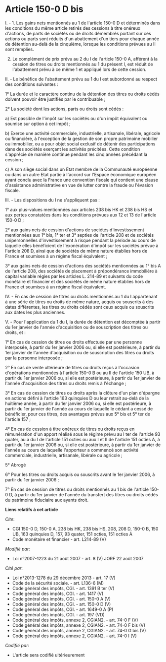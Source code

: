 # Article 150-0 D bis

I. - 1. Les gains nets mentionnés au 1 de l'article 150-0 D et déterminés dans les conditions du même article retirés des
cessions à titre onéreux d'actions, de parts de sociétés ou de droits démembrés portant sur ces actions ou parts sont réduits
d'un abattement d'un tiers pour chaque année de détention au-delà de la cinquième, lorsque les conditions prévues au II sont
remplies.

2. Le complément de prix prévu au 2 du I de l'article 150-0 A, afférent à la cession de titres ou droits mentionnés au 1 du
présent I, est réduit de l'abattement prévu à ce même 1 et appliqué lors de cette cession.

II. - Le bénéfice de l'abattement prévu au 1 du I est subordonné au respect des conditions suivantes :

1° La durée et le caractère continu de la détention des titres ou droits cédés doivent pouvoir être justifiés par le
contribuable ;

2° La société dont les actions, parts ou droits sont cédés :

a) Est passible de l'impôt sur les sociétés ou d'un impôt équivalent ou soumise sur option à cet impôt ;

b) Exerce une activité commerciale, industrielle, artisanale, libérale, agricole ou financière, à l'exception de la gestion
de son propre patrimoine mobilier ou immobilier, ou a pour objet social exclusif de détenir des participations dans des
sociétés exerçant les activités précitées. Cette condition s'apprécie de manière continue pendant les cinq années précédant
la cession ;

c) A son siège social dans un Etat membre de la Communauté européenne ou dans un autre Etat partie à l'accord sur l'Espace
économique européen ayant conclu avec la France une convention fiscale qui contient une clause d'assistance administrative en
vue de lutter contre la fraude ou l'évasion fiscale.

III. - Les dispositions du I ne s'appliquent pas :

1° aux plus-values mentionnées aux articles 238 bis HK et 238 bis HS et aux pertes constatées dans les conditions prévues aux
12 et 13 de l'article 150-0 D ;

2° aux gains nets de cession d'actions de sociétés d'investissement mentionnées aux 1° bis, 1° ter et 3° septies de l'article
208 et de sociétés unipersonnelles d'investissement à risque pendant la période au cours de laquelle elles bénéficient de
l'exonération d'impôt sur les sociétés prévue à l'article 208 D, ainsi que de sociétés de même nature établies hors de France
et soumises à un régime fiscal équivalent ;

3° aux gains nets de cession d'actions des sociétés mentionnées au 1° bis A de l'article 208, des sociétés de placement à
prépondérance immobilière à capital variable régies par les articles L. 214-89 et suivants du code monétaire et financier et
des sociétés de même nature établies hors de France et soumises à un régime fiscal équivalent.

IV. - En cas de cession de titres ou droits mentionnés au 1 du I appartenant à une série de titres ou droits de même nature,
acquis ou souscrits à des dates différentes, les titres ou droits cédés sont ceux acquis ou souscrits aux dates les plus
anciennes.

V. - Pour l'application du 1 du I, la durée de détention est décomptée à partir du 1er janvier de l'année d'acquisition ou de
souscription des titres ou droits, et :

1° En cas de cession de titres ou droits effectuée par une personne interposée, à partir du 1er janvier 2006 ou, si elle est
postérieure, à partir du 1er janvier de l'année d'acquisition ou de souscription des titres ou droits par la personne
interposée ;

2° En cas de vente ultérieure de titres ou droits reçus à l'occasion d'opérations mentionnées à l'article 150-0 B ou au II de
l'article 150 UB, à partir du 1er janvier 2006 ou, si elle est postérieure, à partir du 1er janvier de l'année d'acquisition
des titres ou droits remis à l'échange ;

3° En cas de cession de titres ou droits après la clôture d'un plan d'épargne en actions défini à l'article 163 quinquies D
ou leur retrait au-delà de la huitième année, à partir du 1er janvier 2006 ou, si elle est postérieure, à partir du 1er
janvier de l'année au cours de laquelle le cédant a cessé de bénéficier, pour ces titres, des avantages prévus aux 5° bis et
5° ter de l'article 157 ;

4° En cas de cession à titre onéreux de titres ou droits reçus en rémunération d'un apport réalisé sous le régime prévu au I
ter de l'article 93 quater, au a du I de l'article 151 octies ou aux I et II de l'article 151 octies A, à partir du 1er
janvier 2006 ou, si elle est postérieure, à partir du 1er janvier de l'année au cours de laquelle l'apporteur a commencé son
activité commerciale, industrielle, artisanale, libérale ou agricole ;

5° Abrogé

6° Pour les titres ou droits acquis ou souscrits avant le 1er janvier 2006, à partir du 1er janvier 2006 ;

7° En cas de cession de titres ou droits mentionnés au 1 bis de l'article 150-0 D, à partir du 1er janvier de l'année du
transfert des titres ou droits cédés du patrimoine fiduciaire aux ayants droit.

**Liens relatifs à cet article**

_Cite_:

  - CGI 150-0 D, 150-0 A, 238 bis HK, 238 bis HS, 208, 208 D, 150-0 B, 150 UB, 163 quinquies D, 157, 93 quater, 151 octies, 151 octies A
  - Code monétaire et financier - art. L214-89 (V)

_Modifié par_:

  - Loi n°2007-1223 du 21 août 2007 - art. 8 (V) JORF 22 août 2007

_Cité par_:

  - Loi n°2013-1278 du 29 décembre 2013 - art. 17 (V)
  - Code de la sécurité sociale. - art. L136-6 (M)
  - Code général des impôts, CGI. - art. 1391 B ter (V)
  - Code général des impôts, CGI. - art. 1417 (V)
  - Code général des impôts, CGI. - art. 150-0 A (V)
  - Code général des impôts, CGI. - art. 150-0 D (V)
  - Code général des impôts, CGI. - art. 1649-0 A (P)
  - Code général des impôts, CGI. - art. 197 (VD)
  - Code général des impôts, annexe 2, CGIAN2. - art. 74-0 F (V)
  - Code général des impôts, annexe 2, CGIAN2. - art. 74-0 F bis (V)
  - Code général des impôts, annexe 2, CGIAN2. - art. 74-0 G bis (V)
  - Code général des impôts, annexe 2, CGIAN2. - art. 74-0 I (V)

_Codifié par_:

  - L'article sera codifié ultérieurement
